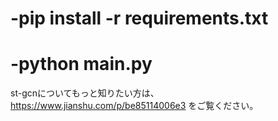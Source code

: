 # -pip install -r requirements.txt
# -python main.py

st-gcnについてもっと知りたい方は、https://www.jianshu.com/p/be85114006e3 をご覧ください。
